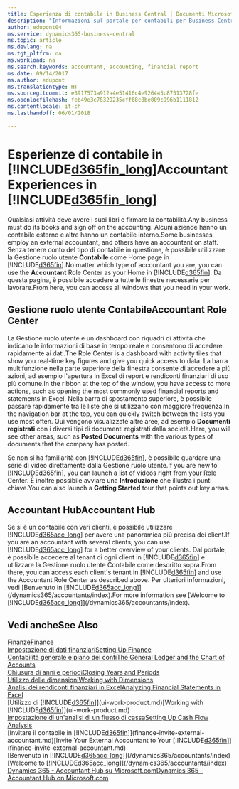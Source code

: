 ```yaml
---
title: Esperienza di contabile in Business Central | Documenti Microsoft
description: "Informazioni sul portale per contabili per Business Central e la Gestione ruolo utente Contabile che supporta i contabili interni ed esterni nella società client."
author: edupont04
ms.service: dynamics365-business-central
ms.topic: article
ms.devlang: na
ms.tgt_pltfrm: na
ms.workload: na
ms.search.keywords: accountant, accounting, financial report
ms.date: 09/14/2017
ms.author: edupont
ms.translationtype: HT
ms.sourcegitcommit: e3917573a912a4e51416c4e926443c87513728fe
ms.openlocfilehash: feb49e3c78329235cff68c8be009c996b1111812
ms.contentlocale: it-ch
ms.lasthandoff: 06/01/2018

---
```

# <a name="accountant-experiences-in-included365finlongincludesd365finlongmdmd"></a><span data-ttu-id="2e617-103">Esperienze di contabile in [!INCLUDE[d365fin_long](includes/d365fin_long_md.md)]</span><span class="sxs-lookup"><span data-stu-id="2e617-103">Accountant Experiences in [!INCLUDE[d365fin_long](includes/d365fin_long_md.md)]</span></span>
<span data-ttu-id="2e617-104">Qualsiasi attività deve avere i suoi libri e firmare la contabilità.</span><span class="sxs-lookup"><span data-stu-id="2e617-104">Any business must do its books and sign off on the accounting.</span></span> <span data-ttu-id="2e617-105">Alcuni aziende hanno un contabile esterno e altre hanno un contabile interno.</span><span class="sxs-lookup"><span data-stu-id="2e617-105">Some businesses employ an external accountant, and others have an accountant on staff.</span></span> <span data-ttu-id="2e617-106">Senza tenere conto del tipo di contabile in questione, è possibile utilizzare la Gestione ruolo utente **Contabile** come Home page in [!INCLUDE[d365fin](includes/d365fin_md.md)].</span><span class="sxs-lookup"><span data-stu-id="2e617-106">No matter which type of accountant you are, you can use the **Accountant** Role Center as your Home in [!INCLUDE[d365fin](includes/d365fin_md.md)].</span></span> <span data-ttu-id="2e617-107">Da questa pagina, è possibile accedere a tutte le finestre necessarie per lavorare.</span><span class="sxs-lookup"><span data-stu-id="2e617-107">From here, you can access all windows that you need in your work.</span></span>  

## <a name="accountant-role-center"></a><span data-ttu-id="2e617-108">Gestione ruolo utente Contabile</span><span class="sxs-lookup"><span data-stu-id="2e617-108">Accountant Role Center</span></span>
<span data-ttu-id="2e617-109">La Gestione ruolo utente è un dashboard con riquadri di attività che indicano le informazioni di base in tempo reale e consentono di accedere rapidamente ai dati.</span><span class="sxs-lookup"><span data-stu-id="2e617-109">The Role Center is a dashboard with activity tiles that show you real-time key figures and give you quick access to data.</span></span> <span data-ttu-id="2e617-110">La barra multifunzione nella parte superiore della finestra consente di accedere a più azioni, ad esempio l'apertura in Excel di report e rendiconti finanziari di uso più comune.</span><span class="sxs-lookup"><span data-stu-id="2e617-110">In the ribbon at the top of the window, you have access to more actions, such as opening the most commonly used financial reports and statements in Excel.</span></span> <span data-ttu-id="2e617-111">Nella barra di spostamento superiore, è possibile passare rapidamente tra le liste che si utilizzano con maggiore frequenza.</span><span class="sxs-lookup"><span data-stu-id="2e617-111">In the navigation bar at the top, you can quickly switch between the lists you use most often.</span></span> <span data-ttu-id="2e617-112">Qui vengono visualizzate altre aree, ad esempio **Documenti registrati** con i diversi tipi di documenti registrati dalla società.</span><span class="sxs-lookup"><span data-stu-id="2e617-112">Here, you will see other areas, such as **Posted Documents** with the various types of documents that the company has posted.</span></span>  

<span data-ttu-id="2e617-113">Se non si ha familiarità con [!INCLUDE[d365fin](includes/d365fin_md.md)], è possibile guardare una serie di video direttamente dalla Gestione ruolo utente.</span><span class="sxs-lookup"><span data-stu-id="2e617-113">If you are new to [!INCLUDE[d365fin](includes/d365fin_md.md)], you can launch a list of videos right from your Role Center.</span></span> <span data-ttu-id="2e617-114">È inoltre possibile avviare una **Introduzione** che illustra i punti chiave.</span><span class="sxs-lookup"><span data-stu-id="2e617-114">You can also launch a **Getting Started** tour that points out key areas.</span></span>  

## <a name="accountant-hub"></a><span data-ttu-id="2e617-115">Accountant Hub</span><span class="sxs-lookup"><span data-stu-id="2e617-115">Accountant Hub</span></span>
<span data-ttu-id="2e617-116">Se si è un contabile con vari clienti, è possibile utilizzare [!INCLUDE[d365acc_long](includes/d365acc_long_md.md)] per avere una panoramica più precisa dei client.</span><span class="sxs-lookup"><span data-stu-id="2e617-116">If you are an accountant with several clients, you can use [!INCLUDE[d365acc_long](includes/d365acc_long_md.md)] for a better overview of your clients.</span></span> <span data-ttu-id="2e617-117">Dal portale, è possibile accedere al tenant di ogni client in [!INCLUDE[d365fin](includes/d365fin_md.md)] e utilizzare la Gestione ruolo utente Contabile come descritto sopra.</span><span class="sxs-lookup"><span data-stu-id="2e617-117">From there, you can access each client's tenant in [!INCLUDE[d365fin](includes/d365fin_md.md)] and use the Accountant Role Center as described above.</span></span> <span data-ttu-id="2e617-118">Per ulteriori informazioni, vedi [Benvenuto in [!INCLUDE[d365acc_long](includes/d365acc_long_md.md)]](/dynamics365/accountants/index).</span><span class="sxs-lookup"><span data-stu-id="2e617-118">For more information see [Welcome to [!INCLUDE[d365acc_long](includes/d365acc_long_md.md)]](/dynamics365/accountants/index).</span></span>  

## <a name="see-also"></a><span data-ttu-id="2e617-119">Vedi anche</span><span class="sxs-lookup"><span data-stu-id="2e617-119">See Also</span></span>
[<span data-ttu-id="2e617-120">Finanze</span><span class="sxs-lookup"><span data-stu-id="2e617-120">Finance</span></span>](finance.md)  
[<span data-ttu-id="2e617-121">Impostazione di dati finanziari</span><span class="sxs-lookup"><span data-stu-id="2e617-121">Setting Up Finance</span></span>](finance-setup-finance.md)  
[<span data-ttu-id="2e617-122">Contabilità generale e piano dei conti</span><span class="sxs-lookup"><span data-stu-id="2e617-122">The General Ledger and the Chart of Accounts</span></span>](finance-general-ledger.md)  
[<span data-ttu-id="2e617-123">Chiusura di anni e periodi</span><span class="sxs-lookup"><span data-stu-id="2e617-123">Closing Years and Periods</span></span>](year-close-years-periods.md)  
[<span data-ttu-id="2e617-124">Utilizzo delle dimensioni</span><span class="sxs-lookup"><span data-stu-id="2e617-124">Working with Dimensions</span></span>](finance-dimensions.md)  
[<span data-ttu-id="2e617-125">Analisi dei rendiconti finanziari in Excel</span><span class="sxs-lookup"><span data-stu-id="2e617-125">Analyzing Financial Statements in Excel</span></span>](finance-analyze-excel.md)  
<span data-ttu-id="2e617-126">[Utilizzo di [!INCLUDE[d365fin](includes/d365fin_md.md)]](ui-work-product.md)</span><span class="sxs-lookup"><span data-stu-id="2e617-126">[Working with [!INCLUDE[d365fin](includes/d365fin_md.md)]](ui-work-product.md)</span></span>  
[<span data-ttu-id="2e617-127">Impostazione di un'analisi di un flusso di cassa</span><span class="sxs-lookup"><span data-stu-id="2e617-127">Setting Up Cash Flow Analysis</span></span>](finance-setup-cash-flow-analyses.md)  
<span data-ttu-id="2e617-128">[Invitare il contabile in [!INCLUDE[d365fin](includes/d365fin_md.md)]](finance-invite-external-accountant.md)</span><span class="sxs-lookup"><span data-stu-id="2e617-128">[Invite Your External Accountant to Your [!INCLUDE[d365fin](includes/d365fin_md.md)]](finance-invite-external-accountant.md)</span></span>  
<span data-ttu-id="2e617-129">[Benvenuto in [!INCLUDE[d365acc_long](includes/d365acc_long_md.md)]](/dynamics365/accountants/index)</span><span class="sxs-lookup"><span data-stu-id="2e617-129">[Welcome to [!INCLUDE[d365acc_long](includes/d365acc_long_md.md)]](/dynamics365/accountants/index)</span></span>  
[<span data-ttu-id="2e617-130">Dynamics 365 - Accountant Hub su Microsoft.com</span><span class="sxs-lookup"><span data-stu-id="2e617-130">Dynamics 365 - Accountant Hub on Microsoft.com</span></span>](https://www.microsoft.com/en-us/dynamics365/financial-insights-for-accountants)  

